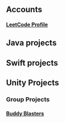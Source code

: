<base target="_blank">

## Accounts
#### [LeetCode Profile](https://leetcode.com/u/Owen_F/)

## Java projects

## Swift projects

## Unity Projects
### Group Projects
#### [Buddy Blasters](https://github.com/OwenFahringer/BuddyManualUpload)
